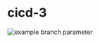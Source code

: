 # cicd-3
![example branch parameter](https://github.com/mwgevans/cicd-3/actions/workflows/tests.yml/badge.svg?branch=main)
